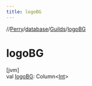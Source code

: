 ```yaml
---
title: logoBG
---
```

//[Perry](../../../index.html)/[database](../index.html)/[Guilds](index.html)/[logoBG](logo-b-g.html)



# logoBG



[jvm]\
val [logoBG](logo-b-g.html): Column<[Int](https://kotlinlang.org/api/latest/jvm/stdlib/kotlin/-int/index.html)>





